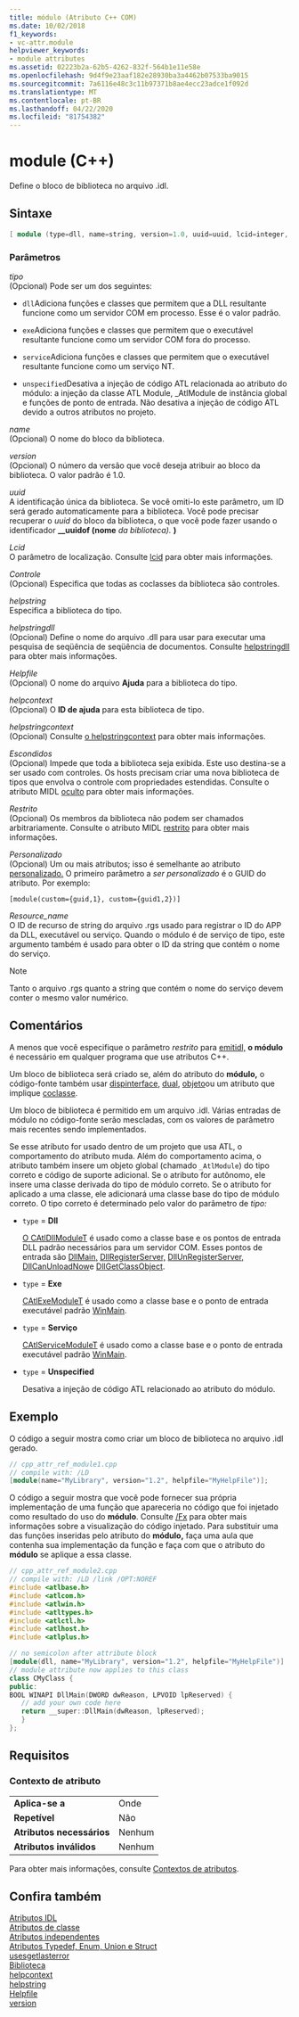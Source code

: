 ```yaml
---
title: módulo (Atributo C++ COM)
ms.date: 10/02/2018
f1_keywords:
- vc-attr.module
helpviewer_keywords:
- module attributes
ms.assetid: 02223b2a-62b5-4262-832f-564b1e11e58e
ms.openlocfilehash: 9d4f9e23aaf182e28930ba3a4462b07533ba9015
ms.sourcegitcommit: 7a6116e48c3c11b97371b8ae4ecc23adce1f092d
ms.translationtype: MT
ms.contentlocale: pt-BR
ms.lasthandoff: 04/22/2020
ms.locfileid: "81754382"
---
```

# <a name="module-c"></a>module (C++)

Define o bloco de biblioteca no arquivo .idl.

## <a name="syntax"></a>Sintaxe

```cpp
[ module (type=dll, name=string, version=1.0, uuid=uuid, lcid=integer, control=boolean, helpstring=string, helpstringdll=string, helpfile=string, helpcontext=integer, helpstringcontext=integer, hidden=boolean, restricted=boolean, custom=string, resource_name=string,) ];
```

### <a name="parameters"></a>Parâmetros

*tipo*<br/>
(Opcional) Pode ser um dos seguintes:

- `dll`Adiciona funções e classes que permitem que a DLL resultante funcione como um servidor COM em processo. Esse é o valor padrão.

- `exe`Adiciona funções e classes que permitem que o executável resultante funcione como um servidor COM fora do processo.

- `service`Adiciona funções e classes que permitem que o executável resultante funcione como um serviço NT.

- `unspecified`Desativa a injeção de código ATL relacionada ao atributo do módulo: a injeção da classe ATL Module, _AtlModule de instância global e funções de ponto de entrada. Não desativa a injeção de código ATL devido a outros atributos no projeto.

*name*<br/>
(Opcional) O nome do bloco da biblioteca.

*version*<br/>
(Opcional) O número da versão que você deseja atribuir ao bloco da biblioteca. O valor padrão é 1.0.

*uuid*<br/>
A identificação única da biblioteca. Se você omiti-lo este parâmetro, um ID será gerado automaticamente para a biblioteca. Você pode precisar recuperar o *uuid* do bloco da biblioteca, o que você pode fazer usando o identificador **__uuidof (nome** *da biblioteca).* **)**

*Lcid*<br/>
O parâmetro de localização. Consulte [lcid](/windows/win32/Midl/lcid) para obter mais informações.

*Controle*<br/>
(Opcional) Especifica que todas as coclasses da biblioteca são controles.

*helpstring*<br/>
Especifica a biblioteca do tipo.

*helpstringdll*<br/>
(Opcional) Define o nome do arquivo .dll para usar para executar uma pesquisa de seqüência de seqüência de documentos. Consulte [helpstringdll](/windows/win32/Midl/helpstringdll) para obter mais informações.

*Helpfile*<br/>
(Opcional) O nome do arquivo **Ajuda** para a biblioteca do tipo.

*helpcontext*<br/>
(Opcional) O **ID de ajuda** para esta biblioteca de tipo.

*helpstringcontext*<br/>
(Opcional) Consulte [o helpstringcontext](helpstringcontext.md) para obter mais informações.

*Escondidos*<br/>
(Opcional) Impede que toda a biblioteca seja exibida. Este uso destina-se a ser usado com controles. Os hosts precisam criar uma nova biblioteca de tipos que envolva o controle com propriedades estendidas. Consulte o atributo MIDL [oculto](/windows/win32/Midl/hidden) para obter mais informações.

*Restrito*<br/>
(Opcional) Os membros da biblioteca não podem ser chamados arbitrariamente. Consulte o atributo MIDL [restrito](/windows/win32/Midl/restricted) para obter mais informações.

*Personalizado*<br/>
(Opcional) Um ou mais atributos; isso é semelhante ao atributo [personalizado.](custom-cpp.md) O primeiro parâmetro a *ser personalizado* é o GUID do atributo. Por exemplo:

```
[module(custom={guid,1}, custom={guid1,2})]
```

*Resource_name*<br/>
O ID de recurso de string do arquivo .rgs usado para registrar o ID do APP da DLL, executável ou serviço. Quando o módulo é de serviço de tipo, este argumento também é usado para obter o ID da string que contém o nome do serviço.

> [!NOTE]
> Tanto o arquivo .rgs quanto a string que contém o nome do serviço devem conter o mesmo valor numérico.

## <a name="remarks"></a>Comentários

A menos que você especifique o parâmetro *restrito* para [emitidl,](emitidl.md) **o módulo** é necessário em qualquer programa que use atributos C++.

Um bloco de biblioteca será criado se, além do atributo do **módulo,** o código-fonte também usar [dispinterface](dispinterface.md), [dual](dual.md), [objeto](object-cpp.md)ou um atributo que implique [coclasse](coclass.md).

Um bloco de biblioteca é permitido em um arquivo .idl. Várias entradas de módulo no código-fonte serão mescladas, com os valores de parâmetro mais recentes sendo implementados.

Se esse atributo for usado dentro de um projeto que usa ATL, o comportamento do atributo muda. Além do comportamento acima, o atributo também insere um objeto global (chamado `_AtlModule`) do tipo correto e código de suporte adicional. Se o atributo for autônomo, ele insere uma classe derivada do tipo de módulo correto. Se o atributo for aplicado a uma classe, ele adicionará uma classe base do tipo de módulo correto. O tipo correto é determinado pelo valor do parâmetro de *tipo:*

- `type` = **Dll**

   [O CAtlDllModuleT](../../atl/reference/catldllmodulet-class.md) é usado como a classe base e os pontos de entrada DLL padrão necessários para um servidor COM. Esses pontos de entrada são [DllMain,](/windows/win32/Dlls/dllmain) [DllRegisterServer,](/windows/win32/api/olectl/nf-olectl-dllregisterserver) [DllUnRegisterServer,](/windows/win32/api/olectl/nf-olectl-dllunregisterserver) [DllCanUnloadNow](/windows/win32/api/combaseapi/nf-combaseapi-dllcanunloadnow)e [DllGetClassObject](/windows/win32/api/combaseapi/nf-combaseapi-dllgetclassobject).

- `type` = **Exe**

   [CAtlExeModuleT](../../atl/reference/catlexemodulet-class.md) é usado como a classe base e o ponto de entrada executável padrão [WinMain](/windows/win32/api/winbase/nf-winbase-winmain).

- `type` = **Serviço**

   [CAtlServiceModuleT](../../atl/reference/catlservicemodulet-class.md) é usado como a classe base e o ponto de entrada executável padrão [WinMain](/windows/win32/api/winbase/nf-winbase-winmain).

- `type` = **Unspecified**

   Desativa a injeção de código ATL relacionado ao atributo do módulo.

## <a name="example"></a>Exemplo

O código a seguir mostra como criar um bloco de biblioteca no arquivo .idl gerado.

```cpp
// cpp_attr_ref_module1.cpp
// compile with: /LD
[module(name="MyLibrary", version="1.2", helpfile="MyHelpFile")];
```

O código a seguir mostra que você pode fornecer sua própria implementação de uma função que apareceria no código que foi injetado como resultado do uso do **módulo**. Consulte [/Fx](../../build/reference/fx-merge-injected-code.md) para obter mais informações sobre a visualização do código injetado. Para substituir uma das funções inseridas pelo atributo do **módulo,** faça uma aula que contenha sua implementação da função e faça com que o atributo do **módulo** se aplique a essa classe.

```cpp
// cpp_attr_ref_module2.cpp
// compile with: /LD /link /OPT:NOREF
#include <atlbase.h>
#include <atlcom.h>
#include <atlwin.h>
#include <atltypes.h>
#include <atlctl.h>
#include <atlhost.h>
#include <atlplus.h>

// no semicolon after attribute block
[module(dll, name="MyLibrary", version="1.2", helpfile="MyHelpFile")]
// module attribute now applies to this class
class CMyClass {
public:
BOOL WINAPI DllMain(DWORD dwReason, LPVOID lpReserved) {
   // add your own code here
   return __super::DllMain(dwReason, lpReserved);
   }
};
```

## <a name="requirements"></a>Requisitos

### <a name="attribute-context"></a>Contexto de atributo

|||
|-|-|
|**Aplica-se a**|Onde|
|**Repetível**|Não|
|**Atributos necessários**|Nenhum|
|**Atributos inválidos**|Nenhum|

Para obter mais informações, consulte [Contextos de atributos](cpp-attributes-com-net.md#contexts).

## <a name="see-also"></a>Confira também

[Atributos IDL](idl-attributes.md)<br/>
[Atributos de classe](class-attributes.md)<br/>
[Atributos independentes](stand-alone-attributes.md)<br/>
[Atributos Typedef, Enum, Union e Struct](typedef-enum-union-and-struct-attributes.md)<br/>
[usesgetlasterror](usesgetlasterror.md)<br/>
[Biblioteca](/windows/win32/Midl/library)<br/>
[helpcontext](helpcontext.md)<br/>
[helpstring](helpstring.md)<br/>
[Helpfile](helpfile.md)<br/>
[version](version-cpp.md)

